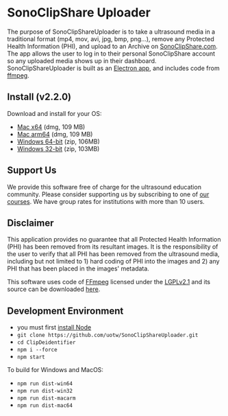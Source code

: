 # SonoClipShare Uploader
The purpose of SonoClipShareUploader is to take a ultrasound media in a traditional format (mp4, mov, avi, jpg, bmp, png...), remove any Protected Health Information (PHI), and upload to an Archive on [SonoClipShare.com](https://www.SonoClipShare.com). The app allows the user to log in to their personal SonoClipShare account so any uploaded media shows up in their dashboard. SonoClipShareUploader is built as an [Electron app](https://electronjs.org/), and includes code from [ffmpeg](https://www.ffmpeg.org/).

## Install (v2.2.0)
Download and install for your OS:
- [Mac x64](https://d25ixnv6uinqzi.cloudfront.net/Anonymizer/SCS.installer.2.2.0.x64.dmg) (dmg, 109 MB)
- [Mac arm64](https://d25ixnv6uinqzi.cloudfront.net/Anonymizer/SCS.installer.2.2.0.arm64.dmg) (dmg, 109 MB)
- [Windows 64-bit](https://d25ixnv6uinqzi.cloudfront.net/Anonymizer/SCS_uploader.v2.2.0.x64.zip) (zip, 106MB)
- [Windows 32-bit](https://d25ixnv6uinqzi.cloudfront.net/Anonymizer/SCS_uploader.v2.2.0.ia32.zip) (zip, 103MB)

## Support Us
We provide this software free of charge for the ultrasound education community. Please consider supporting us by subscribing to one of [our courses](https://courses.coreultrasound.com/). We have group rates for institutions with more than 10 users.

## Disclaimer
This application provides no guarantee that all Protected Health Information (PHI) has been removed from its resultant images. It is the responsibility of the user to verify that all PHI has been removed from the ultrasound media, including but not limited to 1) hard coding of PHI into the images and 2) any PHI that has been placed in the images' metadata.

This software uses code of <a href=http://ffmpeg.org>FFmpeg</a> licensed under the <a href=http://www.gnu.org/licenses/old-licenses/lgpl-2.1.html>LGPLv2.1</a> and its source can be downloaded <a href=link_to_your_sources>here</a>.

## Development Environment
- you must first [install Node](https://nodejs.org/en/download/)
- `git clone https://github.com/uotw/SonoClipShareUploader.git`
- `cd ClipDeidentifier`
- `npm i --force`
- `npm start`

To build for Windows and MacOS:
- `npm run dist-win64`
- `npm run dist-win32`
- `npm run dist-macarm`
- `npm run dist-mac64`